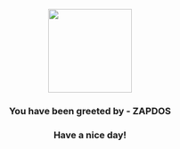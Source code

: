 <p align="center">
            <img src="https://raw.githubusercontent.com/PokeAPI/sprites/master/sprites/pokemon/145.png" width="150" height="150">
          </p>
          <h3 align="center">You have been greeted by - <b>ZAPDOS</b></h3>
          <h3 align="center">Have a nice day!</h3>
